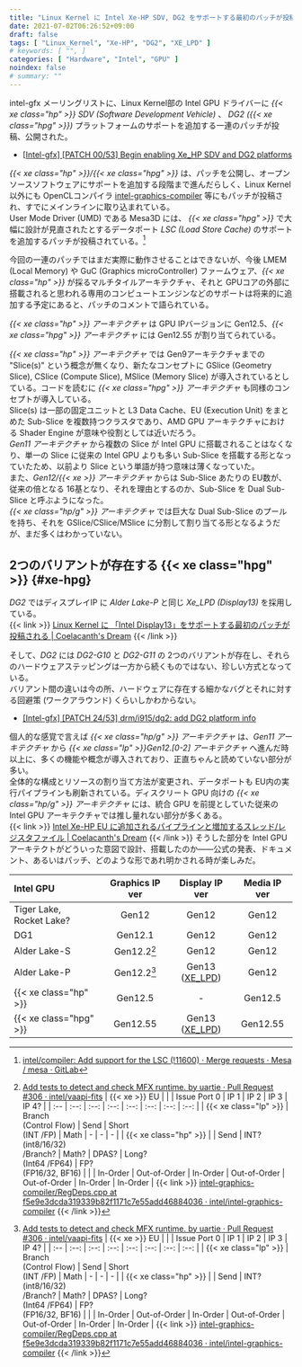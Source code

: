 ```yaml
---
title: "Linux Kernel に Intel Xe-HP SDV, DG2 をサポートする最初のパッチが投稿される"
date: 2021-07-02T06:26:52+09:00
draft: false
tags: [ "Linux_Kernel", "Xe-HP", "DG2", "XE_LPD" ]
# keywords: [ "", ]
categories: [ "Hardware", "Intel", "GPU" ]
noindex: false
# summary: ""
---
```


intel-gfx メーリングリストに、Linux Kernel部の Intel GPU ドライバーに *{{< xe class="hp" >}} SDV (Software Development Vehicle)* 、 *DG2 ({{< xe class="hpg" >}})* プラットフォームのサポートを追加する一連のパッチが投稿、公開された。  

 * [[Intel-gfx] [PATCH 00/53] Begin enabling Xe_HP SDV and DG2 platforms](https://lists.freedesktop.org/archives/intel-gfx/2021-July/270869.html)

*{{< xe class="hp" >}}/{{< xe class="hpg" >}}* は、パッチを公開し、オープンソースソフトウェアにサポートを追加する段階まで進んだらしく、Linux Kernel 以外にも OpenCLコンパイラ [intel-graphics-compiler](https://github.com/intel/intel-graphics-compiler) 等にもパッチが投稿され、すでにメインラインに取り込まれている。  
User Mode Driver (UMD) である Mesa3D には、 *{{< xe class="hpg" >}}* で大幅に設計が見直されたとするデータポート *LSC (Load Store Cache)* のサポートを追加するパッチが投稿されている。[^lsc]  

[^lsc]: [intel/compiler: Add support for the LSC (!11600) · Merge requests · Mesa / mesa · GitLab](https://gitlab.freedesktop.org/mesa/mesa/-/merge_requests/11600)

今回の一連のパッチではまだ実際に動作させることはできないが、今後 LMEM (Local Memory) や GuC (Graphics microController) ファームウェア、*{{< xe class="hp" >}}* が採るマルチタイルアーキテクチャ、それと GPUコアの外部に搭載されると思われる専用のコンピュートエンジンなどのサポートは将来的に追加する予定にあると、パッチのコメントで語られている。  

*{{< xe class="hp" >}} アーキテクチャ* は GPU IPバージョンに Gen12.5、*{{< xe class="hpg" >}} アーキテクチャ* には Gen12.55 が割り当てられている。  

*{{< xe class="hp" >}} アーキテクチャ* では Gen9アーキテクチャまでの "Slice(s)" という概念が無くなり、新たなコンセプトに GSlice (Geometry Slice), CSlice (Compute Slice), MSlice (Memory Slice) が導入されているとしている。コードを読むに *{{< xe class="hpg" >}} アーキテクチャ* も同様のコンセプトが導入している。  
Slice(s) は一部の固定ユニットと L3 Data Cache、EU (Execution Unit) をまとめた Sub-Slice を複数持つクラスタであり、AMD GPU アーキテクチャにおける Shader Engine が意味や役割としては近いだろう。  
*Gen11 アーキテクチャ* から複数の Slice が Intel GPU に搭載されることはなくなり、単一の Slice に従来の Intel GPU よりも多い Sub-Slice を搭載する形となっていたため、以前より Slice という単語が持つ意味は薄くなっていた。  
また、*Gen12/{{< xe >}} アーキテクチャ* からは Sub-Slice あたりの EU数が、従来の倍となる 16基となり、それを理由とするのか、Sub-Slice を Dual Sub-Slice と呼ぶようになった。  
*{{< xe class="hp/g" >}} アーキテクチャ* では巨大な Dual Sub-Slice のプールを持ち、それを GSlice/CSlice/MSlice に分割して割り当てる形となるようだが、まだ多くはわかっていない。  

## 2つのバリアントが存在する {{< xe class="hpg" >}} {#xe-hpg}

*DG2* ではディスプレイIP に *Alder Lake-P* と同じ *Xe_LPD (Display13)* を採用している。  
{{< link >}} [Linux Kernel に 「Intel Display13」をサポートする最初のパッチが投稿される | Coelacanth's Dream](/posts/2021/01/29/intel-display13/) {{< /link >}}

そして、*DG2* には *DG2-G10* と *DG2-G11* の 2つのバリアントが存在し、それらのハードウェアステッピングは一方から続くものではない、珍しい方式となっている。  
バリアント間の違いは今の所、ハードウェアに存在する細かなバグとそれに対する回避策 (ワークアラウンド) くらいしかわからない。  

 * [[Intel-gfx] [PATCH 24/53] drm/i915/dg2: add DG2 platform info](https://lists.freedesktop.org/archives/intel-gfx/2021-July/270876.html)

個人的な感覚で言えば *{{< xe class="hp/g" >}} アーキテクチャ* は、*Gen11 アーキテクチャ* から *{{< xe class="lp" >}}Gen12.[0-2] アーキテクチャ* へ進んだ時以上に、多くの機能や概念が導入されており、正直ちゃんと読めていない部分が多い。  
全体的な構成とリソースの割り当て方法が変更され、データポートも EU内の実行パイプラインも刷新されている。ディスクリート GPU 向けの *{{< xe class="hp/g" >}} アーキテクチャ* には、統合 GPU を前提としていた従来の Intel GPU アーキテクチャでは推し量れない部分が多くある。  
{{< link >}} [Intel Xe-HP EU に追加されるパイプラインと増加するスレッド/レジスタファイル | Coelacanth's Dream](/posts/2021/06/08/intel-xe_hp-thread-reg-pipe/) {{< /link >}}
そうした部分を Intel GPUアーキテクトがどういった意図で設計、搭載したのか――公式の発表、ドキュメント、あるいはパッチ、どのような形であれ明かされる時が楽しみだ。  

| Intel GPU | Graphics IP ver | Display IP ver | Media IP ver |
| :-- | :--: | :--: | :--: |
| Tiger Lake,<br>Rocket Lake? | Gen12 | Gen12 | Gen12 |
| DG1 | Gen12.1 | Gen12 | Gen12 |
| Alder Lake-S | Gen12.2[^gen12_2] | Gen12 | Gen12 |
| Alder Lake-P | Gen12.2[^gen12_2] | Gen13<br>([XE_LPD](/tags/xe_lpd)) | Gen12 |
| {{< xe class="hp" >}} | Gen12.5 | - | Gen12.5 |
| {{< xe class="hpg" >}} | Gen12.55 | Gen13<br>([XE_LPD](/tags/xe_lpd)) | Gen12.55 |

[^gen12_2]: [Add tests to detect and check MFX runtime. by uartie · Pull Request #306 · intel/vaapi-fits](https://github.com/intel/vaapi-fits/pull/306)
| {{< xe >}} EU |  |  | Issue Port 0 | IP 1 | IP 2 | IP 3 | IP 4? |
| :-- | :--: | :--: | :--: | :--: | :--: | :--: | :--: |
| {{< xe class="lp" >}} | Branch<br>(Control Flow) | Send | Short<br>(INT /FP) | Math | - | - | - |
| {{< xe class="hp" >}} |  | Send | INT? (int8/16/32)<br> /Branch? | Math? | DPAS? | Long?<br>(Int64 /FP64) | FP?<br>(FP16/32, BF16) |
|                       | In-Order | Out-of-Order | In-Order | Out-of-Order | Out-of-Order | In-Order | In-Order |
{{< link >}} [intel-graphics-compiler/RegDeps.cpp at f5e9e3dcda319339b82f1171c7e55add46884036 · intel/intel-graphics-compiler](https://github.com/intel/intel-graphics-compiler/blob/f5e9e3dcda319339b82f1171c7e55add46884036/visa/iga/IGALibrary/IR/RegDeps.cpp#L100) {{< /link >}}


